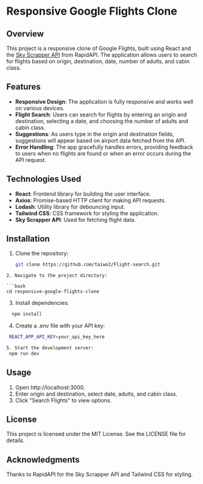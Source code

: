 # Responsive Google Flights Clone

## Overview

This project is a responsive clone of Google Flights, built using React and the [Sky Scrapper API](https://rapidapi.com/apiheya/api/sky-scrapper) from RapidAPI. The application allows users to search for flights based on origin, destination, date, number of adults, and cabin class.

## Features

- **Responsive Design**: The application is fully responsive and works well on various devices.
- **Flight Search**: Users can search for flights by entering an origin and destination, selecting a date, and choosing the number of adults and cabin class.
- **Suggestions**: As users type in the origin and destination fields, suggestions will appear based on airport data fetched from the API.
- **Error Handling**: The app gracefully handles errors, providing feedback to users when no flights are found or when an error occurs during the API request.

## Technologies Used

- **React**: Frontend library for building the user interface.
- **Axios**: Promise-based HTTP client for making API requests.
- **Lodash**: Utility library for debouncing input.
- **Tailwind CSS**: CSS framework for styling the application.
- **Sky Scrapper API**: Used for fetching flight data.

## Installation

1. Clone the repository:

   ```bash
   git clone https://github.com/taiwo2/Flight-search.git

  ```
2. Navigate to the project directory:

 ```bash
 cd responsive-google-flights-clone
 ```
3. Install dependencies:
```bash
  npm install
 ```
4. Create a .env file with your API key:
 ```bash
  REACT_APP_API_KEY=your_api_key_here

 5. Start the development server:
  npm run dev

 ```
## Usage

1. Open http://localhost:3000.
2. Enter origin and destination, select date, adults, and cabin class.
3. Click "Search Flights" to view options.

## License
This project is licensed under the MIT License. See the LICENSE file for details.

## Acknowledgments

Thanks to RapidAPI for the Sky Scrapper API and Tailwind CSS for styling.

